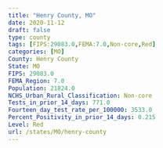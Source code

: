 ```yaml
---
title: "Henry County, MO"
date: 2020-11-12
draft: false
type: county
tags: [FIPS:29083.0,FEMA:7.0,Non-core,Red]
categories: [MO]
County: Henry County
State: MO
FIPS: 29083.0
FEMA_Region: 7.0
Population: 21824.0
NCHS_Urban_Rural_Classification: Non-core
Tests_in_prior_14_days: 771.0
Fourteen_day_test_rate_per_100000: 3533.0
Percent_Positivity_in_prior_14_days: 0.215
Level: Red
url: /states/MO/henry-county
---
```



